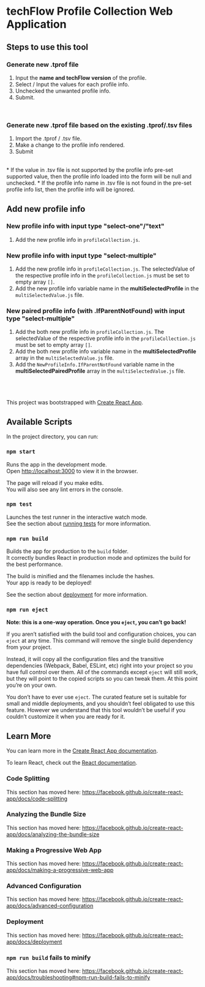 # techFlow Profile Collection Web Application
## Steps to use this tool
### Generate new .tprof file
1. Input the <b>name and techFlow version</b> of the profile.
2. Select / Input the values for each profile info.
3. Unchecked the unwanted profile info.
4. Submit.
<br/>


### Generate new .tprof file based on the existing .tprof/.tsv files
1. Import the .tprof / .tsv file.
2. Make a change to the profile info rendered.
3. Submit
<br/>
* If the value in .tsv file is not supported by the profile info pre-set supported value, then the profile info loaded into the form will be null and unchecked.
* If the profile info name in .tsv file is not found in the pre-set profile info list, then the profile info will be ignored.

## Add new profile info
### New profile info with input type "select-one"/"text"
1. Add the new profile info in `profileCollection.js`.

### New profile info with input type "select-multiple"
1. Add the new profile info in `profileCollection.js`. The selectedValue of the respective profile info in the `profileCollection.js` must be set to empty array `[]`.
2. Add the new profile info variable name in the <b>multiSelectedProfile</b> in the `multiSelectedValue.js` file.

### New paired profile info (with .IfParentNotFound) with input type "select-multiple"
1. Add the both new profile info in `profileCollection.js`. The selectedValue of the respective profile info in the `profileCollection.js` must be set to empty array `[]`.
2. Add the both new profile info variable name in the <b>multiSelectedProfile</b> array in the `multiSelectedValue.js` file.
3. Add the `NewProfileInfo.IfParentNotFound` variable name in the <b>multiSelectedPairedProfile</b> array in the `multiSelectedValue.js` file.


<br/><br/><br/>This project was bootstrapped with [Create React App](https://github.com/facebook/create-react-app).

## Available Scripts

In the project directory, you can run:

### `npm start`

Runs the app in the development mode.<br>
Open [http://localhost:3000](http://localhost:3000) to view it in the browser.

The page will reload if you make edits.<br>
You will also see any lint errors in the console.

### `npm test`

Launches the test runner in the interactive watch mode.<br>
See the section about [running tests](https://facebook.github.io/create-react-app/docs/running-tests) for more information.

### `npm run build`

Builds the app for production to the `build` folder.<br>
It correctly bundles React in production mode and optimizes the build for the best performance.

The build is minified and the filenames include the hashes.<br>
Your app is ready to be deployed!

See the section about [deployment](https://facebook.github.io/create-react-app/docs/deployment) for more information.

### `npm run eject`

**Note: this is a one-way operation. Once you `eject`, you can’t go back!**

If you aren’t satisfied with the build tool and configuration choices, you can `eject` at any time. This command will remove the single build dependency from your project.

Instead, it will copy all the configuration files and the transitive dependencies (Webpack, Babel, ESLint, etc) right into your project so you have full control over them. All of the commands except `eject` will still work, but they will point to the copied scripts so you can tweak them. At this point you’re on your own.

You don’t have to ever use `eject`. The curated feature set is suitable for small and middle deployments, and you shouldn’t feel obligated to use this feature. However we understand that this tool wouldn’t be useful if you couldn’t customize it when you are ready for it.

## Learn More

You can learn more in the [Create React App documentation](https://facebook.github.io/create-react-app/docs/getting-started).

To learn React, check out the [React documentation](https://reactjs.org/).

### Code Splitting

This section has moved here: https://facebook.github.io/create-react-app/docs/code-splitting

### Analyzing the Bundle Size

This section has moved here: https://facebook.github.io/create-react-app/docs/analyzing-the-bundle-size

### Making a Progressive Web App

This section has moved here: https://facebook.github.io/create-react-app/docs/making-a-progressive-web-app

### Advanced Configuration

This section has moved here: https://facebook.github.io/create-react-app/docs/advanced-configuration

### Deployment

This section has moved here: https://facebook.github.io/create-react-app/docs/deployment

### `npm run build` fails to minify

This section has moved here: https://facebook.github.io/create-react-app/docs/troubleshooting#npm-run-build-fails-to-minify
